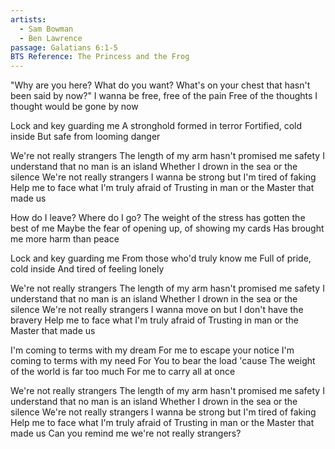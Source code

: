 ```yaml
---
artists:
  - Sam Bowman
  - Ben Lawrence
passage: Galatians 6:1-5
BTS Reference: The Princess and the Frog
---
```

"Why are you here? What do you want?
What's on your chest that hasn't been said by now?"
I wanna be free, free of the pain
Free of the thoughts I thought would be gone by now

Lock and key guarding me
A stronghold formed in terror
Fortified, cold inside
But safe from looming danger

We're not really strangers
The length of my arm hasn't promised me safety
I understand that no man is an island
Whether I drown in the sea or the silence
We're not really strangers
I wanna be strong but I'm tired of faking
Help me to face what I'm truly afraid of
Trusting in man or the Master that made us

How do I leave? Where do I go?
The weight of the stress has gotten the best of me
Maybe the fear of opening up, of showing my cards
Has brought me more harm than peace

Lock and key guarding me
From those who'd truly know me
Full of pride, cold inside
And tired of feeling lonely

We're not really strangers
The length of my arm hasn't promised me safety
I understand that no man is an island
Whether I drown in the sea or the silence
We're not really strangers
I wanna move on but I don't have the bravery
Help me to face what I'm truly afraid of
Trusting in man or the Master that made us

I'm coming to terms with my dream
For me to escape your notice
I'm coming to terms with my need
For You to bear the load 'cause
The weight of the world is far too much
For me to carry all at once

We're not really strangers
The length of my arm hasn't promised me safety
I understand that no man is an island
Whether I drown in the sea or the silence
We're not really strangers
I wanna be strong but I'm tired of faking
Help me to face what I'm truly afraid of
Trusting in man or the Master that made us
Can you remind me we're not really strangers?